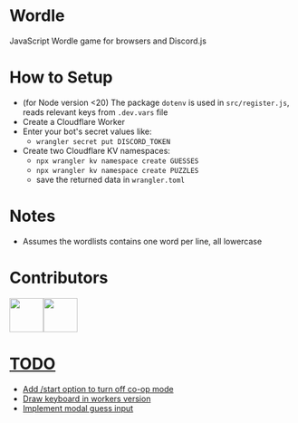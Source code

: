 # Wordle
JavaScript Wordle game for browsers and Discord.js

# How to Setup
- (for Node version <20) The package `dotenv` is used in `src/register.js`, reads relevant keys from `.dev.vars` file
- Create a Cloudflare Worker
- Enter your bot's secret values like: 
  - `wrangler secret put DISCORD_TOKEN`
- Create two Cloudflare KV namespaces:
  - `npx wrangler kv namespace create GUESSES`
  - `npx wrangler kv namespace create PUZZLES`
  - save the returned data in `wrangler.toml`

# Notes
- Assumes the wordlists contains one word per line, all lowercase

# Contributors
<p>
<a href="https://github.com/uzayyli"><img width="60" src="https://avatars.githubusercontent.com/u/87779551?v=4"/><a href="https://github.com/mertushka"><img width="60" src="https://avatars1.githubusercontent.com/u/34413473?v=4"/>
</p>
  
# TODO
- Add /start option to turn off co-op mode
- Draw keyboard in workers version
- Implement modal guess input
